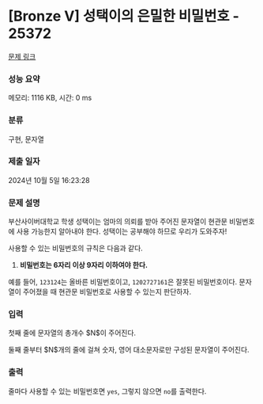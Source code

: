 # [Bronze V] 성택이의 은밀한 비밀번호 - 25372 

[문제 링크](https://www.acmicpc.net/problem/25372) 

### 성능 요약

메모리: 1116 KB, 시간: 0 ms

### 분류

구현, 문자열

### 제출 일자

2024년 10월 5일 16:23:28

### 문제 설명

<p>부산사이버대학교 학생 성택이는 엄마의 의뢰를 받아 주어진 문자열이 현관문 비밀번호에 사용 가능한지 알아내야 한다. 성택이는 공부해야 하므로 우리가 도와주자!</p>

<p>사용할 수 있는 비밀번호의 규칙은 다음과 같다.</p>

<ol>
	<li><strong>비밀번호는 6자리 이상 9자리 이하여야 한다.</strong></li>
</ol>

<p>예를 들어, <code>123124</code>는 올바른 비밀번호이고, <code>1202727161</code>은 잘못된 비밀번호이다. 문자열이 주어졌을 때 현관문 비밀번호로 사용할 수 있는지 판단하자.</p>

### 입력 

 <p>첫째 줄에 문자열의 총개수 $N$이 주어진다.</p>

<p>둘째 줄부터 $N$개의 줄에 걸쳐 숫자, 영어 대소문자로만 구성된 문자열이 주어진다.</p>

### 출력 

 <p>줄마다 사용할 수 있는 비밀번호면 <code>yes</code>, 그렇지 않으면 <code>no</code>를 출력한다.</p>

